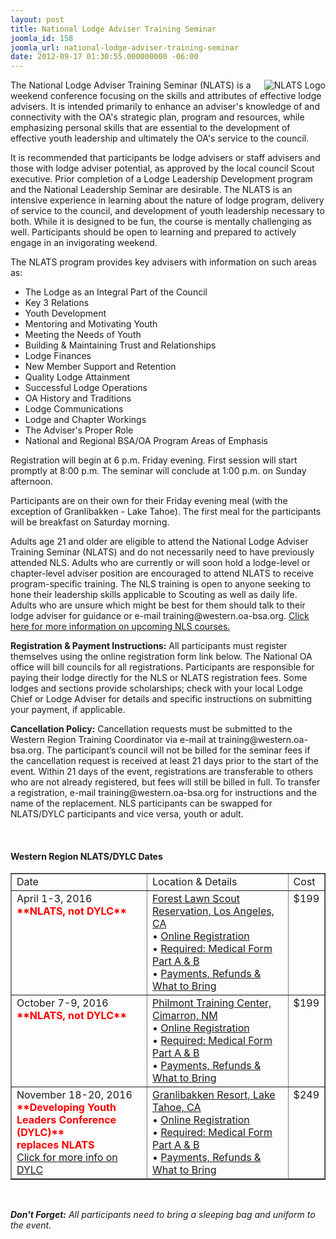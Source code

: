 ```yaml
---
layout: post
title: National Lodge Adviser Training Seminar
joomla_id: 158
joomla_url: national-lodge-adviser-training-seminar
date: 2012-09-17 01:30:55.000000000 -06:00
---
```

<p><img src="images/nlats.jpg" alt="NLATS Logo" align="right" />The National Lodge Adviser Training Seminar (NLATS) is a weekend conference focusing on the skills and attributes of effective lodge advisers. It is intended primarily to enhance an adviser's knowledge of and connectivity with the OA's strategic plan, program and resources, while emphasizing personal skills that are essential to the development of effective youth leadership and ultimately the OA's service to the council.</p>
<p>It is recommended that participants be lodge advisers or staff advisers and those with lodge adviser potential, as approved by the local council Scout executive. Prior completion of a Lodge Leadership Development program and the National Leadership Seminar are desirable. The NLATS is an intensive experience in learning about the nature of lodge program, delivery of service to the council, and development of youth leadership necessary to both. While it is designed to be fun, the course is mentally challenging as well. Participants should be open to learning and prepared to actively engage in an invigorating weekend.</p>
<p>The NLATS program provides key advisers with information on such areas as:</p>
<ul>
<li>The Lodge as an Integral Part of the Council</li>
<li>Key 3 Relations</li>
<li>Youth Development</li>
<li>Mentoring and Motivating Youth</li>
<li>Meeting the Needs of Youth</li>
<li>Building &amp; Maintaining Trust and Relationships</li>
<li>Lodge Finances</li>
<li>New Member Support and Retention</li>
<li>Quality Lodge Attainment</li>
<li>Successful Lodge Operations</li>
<li>OA History and Traditions</li>
<li>Lodge Communications</li>
<li>Lodge and Chapter Workings</li>
<li>The Adviser's Proper Role</li>
<li>National and Regional BSA/OA Program Areas of Emphasis</li>
</ul>

<p>Registration will begin at 6 p.m. Friday evening. First session will start promptly at 8:00 p.m. The seminar will conclude at 1:00 p.m. on Sunday afternoon.</p>

<p>Participants are on their own for their Friday evening meal (with the exception of Granlibakken - Lake Tahoe). The first meal for the participants will be breakfast on Saturday morning.</p>

<p>Adults age 21 and older are eligible to attend the National Lodge Adviser Training Seminar (NLATS) and do not necessarily need to have previously attended NLS.  Adults who are currently or will soon hold a lodge-level or chapter-level adviser position are encouraged to attend NLATS to receive program-specific training.  The NLS training is open to anyone seeking to hone their leadership skills applicable to Scouting as well as daily life.  Adults who are unsure which might be best for them should talk to their lodge adviser for guidance or e-mail training@western.oa-bsa.org.  <a href="program/training/nls">Click here for more information on upcoming NLS courses.</a></p>

<p><b>Registration &amp; Payment Instructions:</b> All participants must register themselves using the online registration form link below.  The National OA office will bill councils for all registrations.  Participants are responsible for paying their lodge directly for the NLS or NLATS registration fees.  Some lodges and sections provide scholarships; check with your local Lodge Chief or Lodge Adviser for details and specific instructions on submitting your payment, if applicable.</p>

<p><b>Cancellation Policy:</b> Cancellation requests must be submitted to the Western Region Training Coordinator via e-mail at training@western.oa-bsa.org.  The participant’s council will not be billed for the seminar fees if the cancellation request is received at least 21 days prior to the start of the event.  Within 21 days of the event, registrations are transferable to others who are not already registered, but fees will still be billed in full. To transfer a registration, e-mail training@western.oa-bsa.org for instructions and the name of the replacement. NLS participants can be swapped for NLATS/DYLC participants and vice versa, youth or adult.</p>

<br>
<h4><strong>Western Region NLATS/DYLC Dates</strong></h4>
<table width="100%" border="1" cellspacing="0" cellpadding="0">
<tbody>
<tr valign="top">
<td width="200">Date</td>
<td>Location & Details</td>
<td>Cost</td>
</tr>
<tr valign="top">
<td>April 1-3, 2016<br>
<b><font color='red'>**NLATS, not DYLC**</font></b></td>
<td><a href="http://www.flsrlaac.org" target="_blank">Forest Lawn Scout Reservation, Los Angeles, CA</a>
<br /> &bull; <a href="https://reservations.scouting.org/profile/form/index.cfm?PKformID=0x502186a79" target="_blank">Online Registration</a><br />
&bull; <a href="http://www.scouting.org/filestore/HealthSafety/pdf/680-001_AB.pdf" target="_blank">Required: Medical Form Part A &amp; B</a><br>
&bull; <a href="https://reservations.scouting.org/accounts/register123/scouting/nationalevents1/WR_2016_NLS-NLATS-SOS_What_to_Bring.pdf" target="_blank">Payments, Refunds &amp; What to Bring</a>
</td>
<td>$199</td>
</tr>
<tr valign="top">
<td>October 7-9, 2016<br>
<b><font color='red'>**NLATS, not DYLC**</font></b></td>
<td><a href="http://www.philmontscoutranch.org/ptc.aspx" target="_blank">Philmont Training Center, Cimarron, NM</a>
<br /> &bull; <a href="https://reservations.scouting.org/profile/form/index.cfm?PKformID=0x502186a79" target="_blank">Online Registration</a><br />
&bull; <a href="http://www.scouting.org/filestore/HealthSafety/pdf/680-001_AB.pdf" target="_blank">Required: Medical Form Part A &amp; B</a><br>
&bull; <a href="https://reservations.scouting.org/accounts/register123/scouting/nationalevents1/WR_2016_NLS-NLATS-SOS_What_to_Bring.pdf" target="_blank">Payments, Refunds &amp; What to Bring</a>
</td>
<td>$199</td>
</tr>
<tr valign="top">
<td>November 18-20, 2016<br>
<b><font color='red'>**Developing Youth Leaders Conference (DYLC)**<br>replaces NLATS</font></b><br>
<a href="program/training/dylc">Click for more info on DYLC</a></td>
<td><a href="http://www.granlibakken.com" target="_blank">Granlibakken Resort, Lake Tahoe, CA</a>
<br /> &bull; <a href="https://reservations.scouting.org/profile/form/index.cfm?PKformID=0x502186a79" target="_blank">Online Registration</a><br />
&bull; <a href="http://www.scouting.org/filestore/HealthSafety/pdf/680-001_AB.pdf" target="_blank">Required: Medical Form Part A &amp; B</a><br>
&bull; <a href="https://reservations.scouting.org/accounts/register123/scouting/nationalevents1/WR_2016_NLS-NLATS-SOS_What_to_Bring.pdf" target="_blank">Payments, Refunds &amp; What to Bring</a>
</td>
<td>$249</td>
</tr>
</tbody>
</table>
<br>
<p><em><strong>Don't Forget:</strong> All participants need to bring a sleeping bag and uniform to the event.</em></p>
